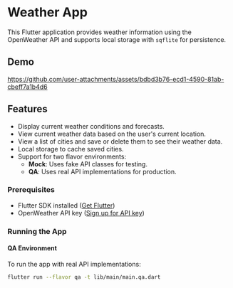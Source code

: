 # Weather App

This Flutter application provides weather information using the OpenWeather API and supports local storage with `sqflite` for persistence.

## Demo
https://github.com/user-attachments/assets/bdbd3b76-ecd1-4590-81ab-cbeff7a1b4d6


## Features

- Display current weather conditions and forecasts.
- View current weather data based on the user's current location.
- View a list of cities and save or delete them to see their weather data.
- Local storage to cache saved cities.
- Support for two flavor environments:
  - **Mock**: Uses fake API classes for testing.
  - **QA**: Uses real API implementations for production.

### Prerequisites

- Flutter SDK installed ([Get Flutter](https://flutter.dev/docs/get-started/install))
- OpenWeather API key ([Sign up for API key](https://home.openweathermap.org/users/sign_up))

### Running the App

#### QA Environment

To run the app with real API implementations:

```bash
flutter run --flavor qa -t lib/main/main.qa.dart
